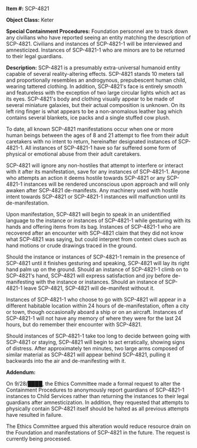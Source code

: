 **Item #:** SCP-4821

**Object Class:** Keter

**Special Containment Procedures:** Foundation personnel are to track down any civilians who have reported seeing an entity matching the description of SCP-4821. Civilians and instances of SCP-4821-1 will be interviewed and amnesticized. Instances of SCP-4821-1 who are minors are to be returned to their legal guardians.

**Description:** SCP-4821 is a presumably extra-universal humanoid entity capable of several reality-altering effects. SCP-4821 stands 10 meters tall and proportionally resembles an androgynous, prepubescent human child, wearing tattered clothing. In addition, SCP-4821's face is entirely smooth and featureless with the exception of two large circular lights which act as its eyes. SCP-4821's body and clothing visually appear to be made of several miniature galaxies, but their actual composition is unknown. On its left ring finger is what appears to be a non-anomalous leather bag which contains several blankets, ice packs and a single stuffed cow plush.

To date, all known SCP-4821 manifestations occur when one or more human beings between the ages of 8 and 21 attempt to flee from their adult caretakers with no intent to return, hereinafter designated instances of SCP-4821-1. All instances of SCP-4821-1 have so far suffered some form of physical or emotional abuse from their adult caretakers.

SCP-4821 will ignore any non-hostiles that attempt to interfere or interact with it after its manifestation, save for any instances of SCP-4821-1. Anyone who attempts an action it deems hostile towards SCP-4821 or any SCP-4821-1 instances will be rendered unconscious upon approach and will only awaken after SCP-4821 de-manifests. Any machinery used with hostile intent towards SCP-4821 or SCP-4821-1 instances will malfunction until its de-manifestation.

Upon manifestation, SCP-4821 will begin to speak in an unidentified language to the instance or instances of SCP-4821-1 while gesturing with its hands and offering items from its bag. Instances of SCP-4821-1 who are recovered after an encounter with SCP-4821 claim that they did not know what SCP-4821 was saying, but could interpret from context clues such as hand motions or crude drawings traced in the ground.

Should the instance or instances of SCP-4821-1 remain in the presence of SCP-4821 until it finishes gesturing and speaking, SCP-4821 will lay its right hand palm up on the ground. Should an instance of SCP-4821-1 climb on to SCP-4821's hand, SCP-4821 will express satisfaction and joy before de-manifesting with the instance or instances. Should an instance of SCP-4821-1 leave SCP-4821, SCP-4821 will de-manifest without it.

Instances of SCP-4821-1 who choose to go with SCP-4821 will appear in a different habitable location within 24 hours of de-manifestation, often a city or town, though occasionally aboard a ship or on an aircraft. Instances of SCP-4821-1 will not have any memory of where they were for the last 24 hours, but do remember their encounter with SCP-4821.

Should instances of SCP-4821-1 take too long to decide between going with SCP-4821 or staying, SCP-4821 will begin to act erratically, showing signs of distress. After approximately ten minutes, two large arms composed of similar material as SCP-4821 will appear behind SCP-4821, pulling it backwards into the air and de-manifesting with it.

**Addendum:**

On 9/28/████, the Ethics Committee made a formal request to alter the Containment Procedures to anonymously report guardians of SCP-4821-1 instances to Child Services rather than returning the instances to their legal guardians after amnesticization. In addition, they requested that attempts to physically contain SCP-4821 itself should be halted as all previous attempts have resulted in failure.

The Ethics Committee argued this alteration would reduce resource drain on the Foundation and manifestations of SCP-4821 in the future. The request is currently being processed.